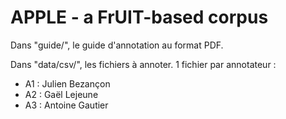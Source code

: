 # APPLE - a FrUIT-based corpus

Dans "guide/", le guide d'annotation au format PDF.

Dans "data/csv/", les fichiers à annoter. 1 fichier par annotateur : 

- A1 : Julien Bezançon
- A2 : Gaël Lejeune
- A3 : Antoine Gautier
